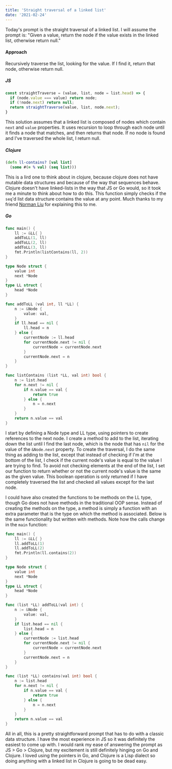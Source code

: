 ```yaml
---
title: 'Straight traversal of a linked list'
date: '2021-02-24'
---
```


Today's prompt is the straight traversal of a linked list. I will assume the prompt is: "Given a value, return the node if the value exists in the linked list, otherwise return null."

#### Approach

Recursively traverse the list, looking for the value. If I find it, return that node, otherwise return null.

##### JS

```js
const straightTraverse = (value, list, node = list.head) => {
  if (node.value === value) return node;
  if (!node.next) return null;
  return straightTraverse(value, list, node.next);
}
```

This solution assumes that a linked list is composed of nodes which contain `next` and `value` properties. It uses recursion to loop through each node until it finds a node that matches, and then returns that node. If no node is found and I've traversed the whole list, I return null.

##### Clojure

```clojure
(defn ll-contains? [val list]
  (some #(= % val) (seq list)))
```

This is a Iird one to think about in clojure, because clojure does not have mutable data structures and because of the way that sequences behave. Clojure doesn't have linked-lists in the way that JS or Go would, so it took me a minute to think about how to do this. This function simply checks if the `seq`'d list data structure contains the value at any point. Much thanks to my friend <a class="highlighted-link" href="https://nliu.net/">Norman Liu</a> for explaining this to me.


##### Go

```go
func main() {
	ll := &LL{ }
	addToLL(1, ll)
	addToLL(2, ll)
	addToLL(3, ll)
	fmt.Println(listContains(ll, 2))
}

type Node struct {
	value int
	next *Node
}
type LL struct {
	head *Node
}

func addToLL (val int, ll *LL) {
	n := &Node {
		value: val,
	}
	if ll.head == nil {
		ll.head = n
	} else {
		currentNode := ll.head
		for currentNode.next != nil {
			currentNode = currentNode.next
		}
		currentNode.next = n
	}
}

func listContains (list *LL, val int) bool {
	n := list.head
	for n.next != nil {
		if n.value == val {
			return true
		} else {
			n = n.next
		}
	}
	return n.value == val
}
```

I start by defining a Node type and LL type, using pointers to create references to the next node. I create a method to add to the list, iterating down the list until I find the last node, which is the node that has `nil` for the value of the `&Node.next` property. To create the traversal, I do the same thing as adding to the list, except that instead of checking if I'm at the bottom of the list, I check if the current node's value is equal to the value I are trying to find. To avoid not checking elements at the end of the list, I set our function to return whether or not the current node's value is the same as the given value. This boolean operation is only returned if I have completely traversed the list and checked all values except for the last node. 

I could have also created the functions to be methods on the LL type, though Go does not have methods in the traditional OOP sense. Instead of creating the methods on the type, a method is simply a function with an extra parameter that is the type on which the method is associated. Below is the same functionality but written with methods. Note how the calls change in the `main` function:

```go
func main() {
	ll := &LL{ }
	ll.addToLL(1)
	ll.addToLL(2)
	fmt.Println(ll.contains(2))
}

type Node struct {
	value int
	next *Node
}
type LL struct {
	head *Node
}

func (list *LL) addToLL(val int) {
	n := &Node {
		value: val,
	}
	if list.head == nil {
		list.head = n
	} else {
		currentNode := list.head
		for currentNode.next != nil {
			currentNode = currentNode.next
		}
		currentNode.next = n
	}
}

func (list *LL) contains(val int) bool {
	n := list.head
	for n.next != nil {
		if n.value == val {
			return true
		} else {
			n = n.next
		}
	}
	return n.value == val
}
```

All in all, this is a pretty straightforward prompt that has to do with a classic data structure. I have the most experience in JS so it was definitely the easiest to come up with. I would rank my ease of answering the prompt as JS > Go > Clojure, but my excitement is still definitely hinging on Go and Clojure. I loved using the pointers in Go, and Clojure is a Lisp dialect so doing anything with a linked list in Clojure is going to be dead easy.
